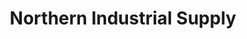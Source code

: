 ---
title: "Northern Industrial Supply"
url: /alpena/northern-industrial-supply/
shop: Allgemein
---